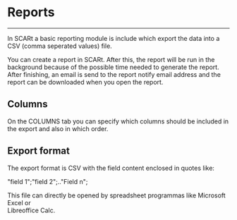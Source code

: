 # Reports

---

In SCARt a basic reporting module is include which export the data into a CSV
(comma seperated values) file.

You can create a report in SCARt. After this, the report will be run in the background 
because of the possible time needed to generate the report. After finishing, an email 
is send to the report notify email address and the report can be downloaded when you 
open the report.

## Columns

On the COLUMNS tab you can specify which columns should be included in the export 
and also in which order.

## Export format

The export format is CSV with the field content enclosed in quotes like:

"field 1";"field 2";.."Field n";

This file can directly be opened by spreadsheet programmas like Microsoft Excel or  
Libreoffice Calc. 


